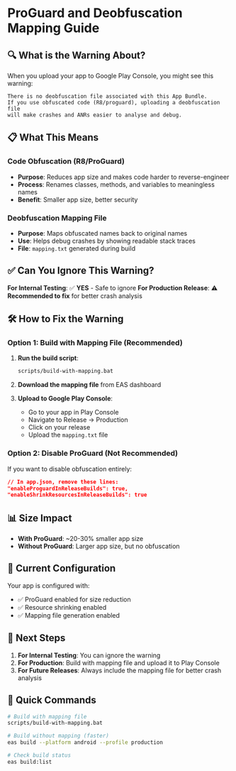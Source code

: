 # ProGuard and Deobfuscation Mapping Guide

## 🔍 What is the Warning About?

When you upload your app to Google Play Console, you might see this warning:
```
There is no deobfuscation file associated with this App Bundle. 
If you use obfuscated code (R8/proguard), uploading a deobfuscation file 
will make crashes and ANRs easier to analyse and debug.
```

## 📋 What This Means

### **Code Obfuscation (R8/ProGuard)**
- **Purpose**: Reduces app size and makes code harder to reverse-engineer
- **Process**: Renames classes, methods, and variables to meaningless names
- **Benefit**: Smaller app size, better security

### **Deobfuscation Mapping File**
- **Purpose**: Maps obfuscated names back to original names
- **Use**: Helps debug crashes by showing readable stack traces
- **File**: `mapping.txt` generated during build

## ✅ Can You Ignore This Warning?

**For Internal Testing**: ✅ **YES** - Safe to ignore
**For Production Release**: ⚠️ **Recommended to fix** for better crash analysis

## 🛠️ How to Fix the Warning

### **Option 1: Build with Mapping File (Recommended)**

1. **Run the build script**:
   ```bash
   scripts/build-with-mapping.bat
   ```

2. **Download the mapping file** from EAS dashboard

3. **Upload to Google Play Console**:
   - Go to your app in Play Console
   - Navigate to Release → Production
   - Click on your release
   - Upload the `mapping.txt` file

### **Option 2: Disable ProGuard (Not Recommended)**

If you want to disable obfuscation entirely:
```json
// In app.json, remove these lines:
"enableProguardInReleaseBuilds": true,
"enableShrinkResourcesInReleaseBuilds": true
```

## 📊 Size Impact

- **With ProGuard**: ~20-30% smaller app size
- **Without ProGuard**: Larger app size, but no obfuscation

## 🔧 Current Configuration

Your app is configured with:
- ✅ ProGuard enabled for size reduction
- ✅ Resource shrinking enabled
- ✅ Mapping file generation enabled

## 📝 Next Steps

1. **For Internal Testing**: You can ignore the warning
2. **For Production**: Build with mapping file and upload it to Play Console
3. **For Future Releases**: Always include the mapping file for better crash analysis

## 🚀 Quick Commands

```bash
# Build with mapping file
scripts/build-with-mapping.bat

# Build without mapping (faster)
eas build --platform android --profile production

# Check build status
eas build:list
```


